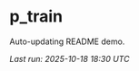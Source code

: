 # p_train

Auto-updating README demo.

<!--START_SECTION:status-->
_Last run: 2025-10-18 18:30 UTC_
<!--END_SECTION:status-->

















































































































































































































































































































































































































































































































































































































































































































































































































































































































































































































































































































































































































































































































